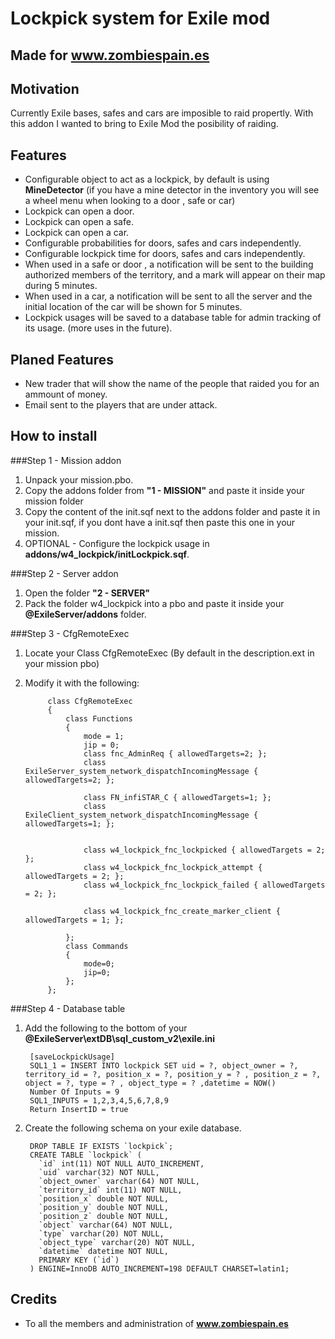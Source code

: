 # Lockpick system for Exile mod
## Made for www.zombiespain.es

## Motivation

Currently Exile bases, safes and cars are imposible to raid propertly. With this addon I wanted to bring to Exile Mod the posibility of raiding.

## Features
- Configurable object to act as a lockpick, by default is using **MineDetector** (if you have a mine detector in the inventory you will see a wheel menu when looking to a door , safe or car)
- Lockpick can open a door.
- Lockpick can open a safe.
- Lockpick can open a car.
- Configurable probabilities for doors, safes and cars independently.
- Configurable lockpick time for doors, safes and cars independently.
- When used in a safe or door , a notification will be sent to the building authorized members of the territory, and a mark will appear on their map during 5 minutes.
- When used in a car, a notification will be sent to all the server and the initial location of the car will be shown for 5 minutes.
- Lockpick usages will be saved to a database table for admin tracking of its usage. (more uses in the future).

## Planed Features
- New trader that will show the name of the people that raided you for an ammount of money.
- Email sent to the players that are under attack.

## How to install

###Step 1 - Mission addon
1. Unpack your mission.pbo.
2. Copy the addons folder from **"1 - MISSION"** and paste it inside your mission folder
3. Copy the content of the init.sqf next to the addons folder and paste it in your init.sqf, if you dont have a init.sqf then paste this one in your mission.
4. OPTIONAL - Configure the lockpick usage in **addons/w4_lockpick/initLockpick.sqf**.

###Step 2 - Server addon
1. Open the folder **"2 - SERVER"**
2. Pack the folder w4_lockpick into a pbo and paste it inside your **@ExileServer/addons** folder.

###Step 3 - CfgRemoteExec
1. Locate your Class CfgRemoteExec (By default in the description.ext in your mission pbo)
2. Modify it with the following:

			class CfgRemoteExec
			{
			    class Functions
			    {
			        mode = 1;
			        jip = 0;
			        class fnc_AdminReq { allowedTargets=2; };
			        class ExileServer_system_network_dispatchIncomingMessage { allowedTargets=2; };
			
			        class FN_infiSTAR_C { allowedTargets=1; };
			        class ExileClient_system_network_dispatchIncomingMessage { allowedTargets=1; };
			
			
			        class w4_lockpick_fnc_lockpicked { allowedTargets = 2; };
			        class w4_lockpick_fnc_lockpick_attempt { allowedTargets = 2; };
			        class w4_lockpick_fnc_lockpick_failed { allowedTargets = 2; };
			
			        class w4_lockpick_fnc_create_marker_client { allowedTargets = 1; };
			
			    };
			    class Commands
			    {
			        mode=0;
			        jip=0;
			    };
			};

###Step 4 - Database table
1. Add the following to the bottom of your **@ExileServer\extDB\sql_custom_v2\exile.ini**

		[saveLockpickUsage]
		SQL1_1 = INSERT INTO lockpick SET uid = ?, object_owner = ?, territory_id = ?, position_x = ?, position_y = ? , position_z = ?, object = ?, type = ? , object_type = ? ,datetime = NOW()
		Number Of Inputs = 9
		SQL1_INPUTS = 1,2,3,4,5,6,7,8,9
		Return InsertID = true
2. Create the following schema on your exile database.

		DROP TABLE IF EXISTS `lockpick`;
		CREATE TABLE `lockpick` (
		  `id` int(11) NOT NULL AUTO_INCREMENT,
		  `uid` varchar(32) NOT NULL,
		  `object_owner` varchar(64) NOT NULL,
		  `territory_id` int(11) NOT NULL,
		  `position_x` double NOT NULL,
		  `position_y` double NOT NULL,
		  `position_z` double NOT NULL,
		  `object` varchar(64) NOT NULL,
		  `type` varchar(20) NOT NULL,
		  `object_type` varchar(20) NOT NULL,
		  `datetime` datetime NOT NULL,
		  PRIMARY KEY (`id`)
		) ENGINE=InnoDB AUTO_INCREMENT=198 DEFAULT CHARSET=latin1;

## Credits
- To all the members and administration of **www.zombiespain.es**
